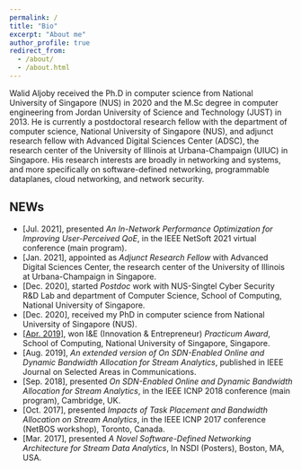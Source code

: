 ```yaml
---
permalink: /
title: "Bio"
excerpt: "About me"
author_profile: true
redirect_from: 
  - /about/
  - /about.html
---
```


Walid Aljoby received the Ph.D in computer science from National University of Singapore (NUS) in 2020 and the M.Sc degree in computer engineering from Jordan University of Science and Technology (JUST) in 2013. He is currently a postdoctoral research fellow with the department of computer science, National University of Singapore (NUS), and adjunct research fellow with Advanced Digital Sciences Center (ADSC), the research center of the University of Illinois at Urbana-Champaign (UIUC) in Singapore. His research interests are broadly in networking and systems, and more specifically on software-defined networking, programmable dataplanes, cloud networking, and network security.




NEWs
-------------------
<ul>
<li>
[Jul. 2021], presented <i>An In-Network Performance Optimization for Improving User-Perceived QoE</i>, in the IEEE NetSoft 2021 virtual conference (main program).
</li>
<li>
[Jan. 2021], appointed as <i> Adjunct Research Fellow </i>with Advanced Digital Sciences Center, the research center of the University of Illinois at Urbana-Champaign in Singapore.
</li>
<li>
[Dec. 2020], started <i>Postdoc</i> work with NUS-Singtel Cyber Security R&D Lab and department of Computer Science, School of Computing, National University of Singapore.
</li>
<li>
[Dec. 2020], received my PhD in computer science from National University of Singapore (NUS).
</li>
<li>
<a href="https://www.comp.nus.edu.sg/entrepreneurship/awards/iepsocwinners">[Apr. 2019]</a>, won I&E (Innovation & Entrepreneur) <i>Practicum Award</i>, School of Computing, National University of Singapore,
Singapore.
</li>
<li>
[Aug. 2019], <i>An extended version of On SDN-Enabled Online and Dynamic
Bandwidth Allocation for Stream Analytics</i>, published in IEEE Journal on Selected Areas in Communications.
</li>
<li>
[Sep. 2018], presented <i>On SDN-Enabled Online and Dynamic
Bandwidth Allocation for Stream Analytics</i>, in the IEEE ICNP 2018 conference (main program), Cambridge, UK.
</li>
<li>
[Oct. 2017], presented <i>Impacts of Task Placement and Bandwidth Allocation
on Stream Analytics</i>, in the IEEE ICNP 2017 conference (NetBOS workshop), Toronto,
Canada.
</li>
<li>
[Mar. 2017], presented <i>A Novel Software-Defined Networking Architecture for Stream
Data Analytics</i>, In NSDI (Posters), Boston, MA, USA.
</li>
</ul>

